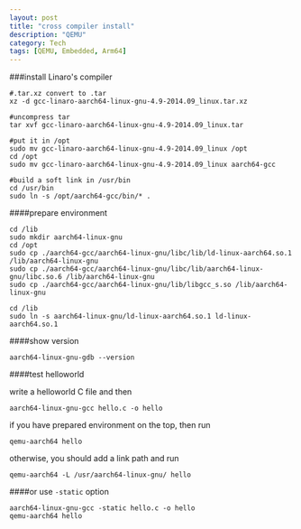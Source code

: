 ```yaml
---
layout: post
title: "cross compiler install"
description: "QEMU"
category: Tech
tags: [QEMU, Embedded, Arm64]
---
```


###install Linaro's compiler

```
#.tar.xz convert to .tar
xz -d gcc-linaro-aarch64-linux-gnu-4.9-2014.09_linux.tar.xz
```

```
#uncompress tar
tar xvf gcc-linaro-aarch64-linux-gnu-4.9-2014.09_linux.tar
```

```
#put it in /opt
sudo mv gcc-linaro-aarch64-linux-gnu-4.9-2014.09_linux /opt
cd /opt
sudo mv gcc-linaro-aarch64-linux-gnu-4.9-2014.09_linux aarch64-gcc
```

```
#build a soft link in /usr/bin
cd /usr/bin
sudo ln -s /opt/aarch64-gcc/bin/* .
```

####prepare environment

```
cd /lib
sudo mkdir aarch64-linux-gnu
cd /opt
sudo cp ./aarch64-gcc/aarch64-linux-gnu/libc/lib/ld-linux-aarch64.so.1 /lib/aarch64-linux-gnu
sudo cp ./aarch64-gcc/aarch64-linux-gnu/libc/lib/aarch64-linux-gnu/libc.so.6 /lib/aarch64-linux-gnu
sudo cp ./aarch64-gcc/aarch64-linux-gnu/lib/libgcc_s.so /lib/aarch64-linux-gnu

cd /lib
sudo ln -s aarch64-linux-gnu/ld-linux-aarch64.so.1 ld-linux-aarch64.so.1
```

####show version

```
aarch64-linux-gnu-gdb --version
```

####test helloworld

write a helloworld C file and then

```
aarch64-linux-gnu-gcc hello.c -o hello
```

if you have prepared environment on the top, then run

```
qemu-aarch64 hello
```

otherwise, you should add a link path and run

```
qemu-aarch64 -L /usr/aarch64-linux-gnu/ hello 
```

####or use `-static` option

```
aarch64-linux-gnu-gcc -static hello.c -o hello
qemu-aarch64 hello
```